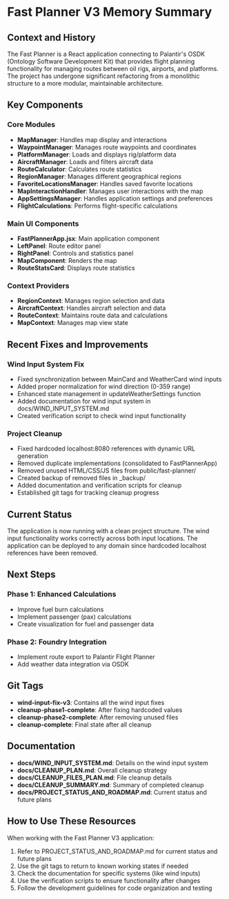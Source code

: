# Fast Planner V3 Memory Summary

## Context and History

The Fast Planner is a React application connecting to Palantir's OSDK (Ontology Software Development Kit) that provides flight planning functionality for managing routes between oil rigs, airports, and platforms. The project has undergone significant refactoring from a monolithic structure to a more modular, maintainable architecture.

## Key Components

### Core Modules
- **MapManager**: Handles map display and interactions
- **WaypointManager**: Manages route waypoints and coordinates
- **PlatformManager**: Loads and displays rig/platform data
- **AircraftManager**: Loads and filters aircraft data
- **RouteCalculator**: Calculates route statistics
- **RegionManager**: Manages different geographical regions
- **FavoriteLocationsManager**: Handles saved favorite locations
- **MapInteractionHandler**: Manages user interactions with the map
- **AppSettingsManager**: Handles application settings and preferences
- **FlightCalculations**: Performs flight-specific calculations

### Main UI Components
- **FastPlannerApp.jsx**: Main application component
- **LeftPanel**: Route editor panel
- **RightPanel**: Controls and statistics panel
- **MapComponent**: Renders the map
- **RouteStatsCard**: Displays route statistics

### Context Providers
- **RegionContext**: Manages region selection and data
- **AircraftContext**: Handles aircraft selection and data
- **RouteContext**: Maintains route data and calculations
- **MapContext**: Manages map view state

## Recent Fixes and Improvements

### Wind Input System Fix
- Fixed synchronization between MainCard and WeatherCard wind inputs
- Added proper normalization for wind direction (0-359 range)
- Enhanced state management in updateWeatherSettings function
- Added documentation for wind input system in docs/WIND_INPUT_SYSTEM.md
- Created verification script to check wind input functionality

### Project Cleanup
- Fixed hardcoded localhost:8080 references with dynamic URL generation
- Removed duplicate implementations (consolidated to FastPlannerApp)
- Removed unused HTML/CSS/JS files from public/fast-planner/
- Created backup of removed files in _backup/
- Added documentation and verification scripts for cleanup
- Established git tags for tracking cleanup progress

## Current Status

The application is now running with a clean project structure. The wind input functionality works correctly across both input locations. The application can be deployed to any domain since hardcoded localhost references have been removed.

## Next Steps

### Phase 1: Enhanced Calculations
- Improve fuel burn calculations
- Implement passenger (pax) calculations
- Create visualization for fuel and passenger data

### Phase 2: Foundry Integration
- Implement route export to Palantir Flight Planner
- Add weather data integration via OSDK

## Git Tags

- **wind-input-fix-v3**: Contains all the wind input fixes
- **cleanup-phase1-complete**: After fixing hardcoded values
- **cleanup-phase2-complete**: After removing unused files
- **cleanup-complete**: Final state after all cleanup

## Documentation

- **docs/WIND_INPUT_SYSTEM.md**: Details on the wind input system
- **docs/CLEANUP_PLAN.md**: Overall cleanup strategy
- **docs/CLEANUP_FILES_PLAN.md**: File cleanup details
- **docs/CLEANUP_SUMMARY.md**: Summary of completed cleanup
- **docs/PROJECT_STATUS_AND_ROADMAP.md**: Current status and future plans

## How to Use These Resources

When working with the Fast Planner V3 application:
1. Refer to PROJECT_STATUS_AND_ROADMAP.md for current status and future plans
2. Use the git tags to return to known working states if needed
3. Check the documentation for specific systems (like wind inputs)
4. Use the verification scripts to ensure functionality after changes
5. Follow the development guidelines for code organization and testing
